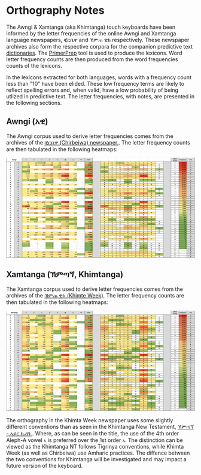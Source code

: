 # Orthography Notes
The Awngi & Xamtanga (aka Khimtanga) touch keyboards have been informed by the letter frequencies of the online Awngi and Xamtanga language newspapers, ቺርቤዋ and ኽምጠ ዊክ respectively. These newspaper archives also form the respective corpora for the companion predictive text [dictionaries](https://github.com/keymanapp/lexical-models). The [PrimerPrep](https://software.sil.org/primerprep/) tool is used to produce the lexicons.  Word letter frequency counts are then produced from the word frequencies counts of the lexicons.

In the lexicons extracted for both languages, words with a frequency count less than "10" have been elided.  These low frequency terms are likely to reflect spelling errors and, when valid, have a low probability of being utlized in predictive text. The letter frequencies, with notes, are presented in the following sections.

## Awngi (አዊ)
The Awngi corpus used to derive letter frequencies comes from the archives of the [ቺርቤዋ (Chirbeiwa) newspaper.](https://www.amharaweb.com/category/%e1%89%ba%e1%88%ad%e1%89%a4%e1%8b%8b/). The letter frequency counts are then tabulated in the following heatmaps:

![Awngi Letter Frequency](extras/AwngiLetterFrequency.png)

## Xamtanga (ኽምጣጘ, Khimtanga)

The Xamtanga corpus used to derive letter frequencies comes from the archives of the 
[ኽምጠ ዊክ (Khimte Week)](https://www.amharaweb.com/category/%e1%8a%bd%e1%88%9d%e1%8c%a0-%e1%8b%8a%e1%8a%a8/). The letter frequency counts are then tabulated in the following heatmaps:

![Xamtanga Letter Frequency](extras/XamtangaLetterFrequency.png)

The orthography in the Khimta Week newspaper uses some slightly different conventions than as seen in the Khimtanga New Testament,
[ኽምጣጘ - ኣይር ኪዳን ](https://www.bible.com/ur/bible/3182/MAT.1.%E1%8A%BD%E1%88%9D%E1%8C%A3%E1%8A%A3%E1%8A%AA).  Where, as can be seen in the title, the use of the 4th order Aleph-A vowel `ኣ`  is preferred over the 1st order `አ`.  The distinction can be viewed as the Khimtanga NT follows Tigrinya conventions, while Khimta Week (as well as Chirbeiwa) use Amharic practices. The diffence between the two conventions for Khimtanga will be investigated and may impact a future version of the keyboard.